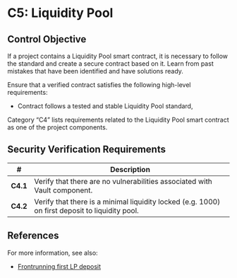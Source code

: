 # C5: Liquidity Pool

## Control Objective

If a project contains a Liquidity Pool smart contract, it is necessary to follow the standard and create a secure contract based on it. Learn from past mistakes that have been identified and have solutions ready.

Ensure that a verified contract satisfies the following high-level requirements:
* Contract follows a tested and stable Liquidity Pool standard,

Category “C4” lists requirements related to the Liquidity Pool smart contract as one of the project components.

## Security Verification Requirements

| # | Description |
| --- | --- |
| **C4.1** | Verify that there are no vulnerabilities associated with Vault component. |
| **C4.2** | Verify that there is a minimal liquidity locked (e.g. 1000) on first deposit to liquidity pool. |

## References
For more information, see also:
* [Frontrunning first LP deposit](https://github.com/code-423n4/2022-04-jpegd-findings/issues/12)

